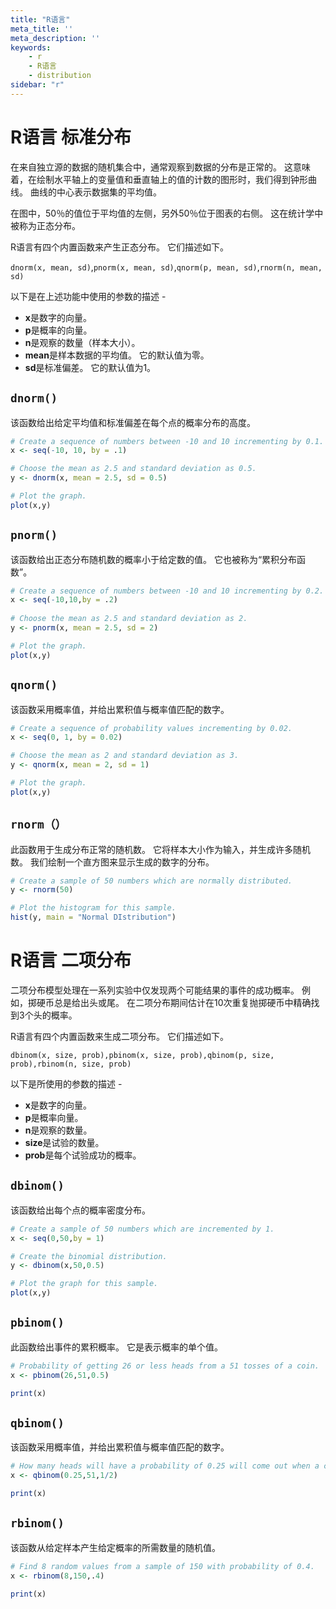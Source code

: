 ```yaml
---
title: "R语言"
meta_title: ''
meta_description: ''
keywords: 
    - r
    - R语言
    - distribution
sidebar: "r"
---
```

# R语言 标准分布

在来自独立源的数据的随机集合中，通常观察到数据的分布是正常的。 这意味着，在绘制水平轴上的变量值和垂直轴上的值的计数的图形时，我们得到钟形曲线。 曲线的中心表示数据集的平均值。 

在图中，50％的值位于平均值的左侧，另外50％位于图表的右侧。 这在统计学中被称为正态分布。

R语言有四个内置函数来产生正态分布。 它们描述如下。

`dnorm(x, mean, sd)`,`pnorm(x, mean, sd)`,`qnorm(p, mean, sd)`,`rnorm(n, mean, sd)`

以下是在上述功能中使用的参数的描述 - 

- **x**是数字的向量。
- **p**是概率的向量。
- **n**是观察的数量（样本大小）。
- **mean**是样本数据的平均值。 它的默认值为零。
- **sd**是标准偏差。 它的默认值为1。

## `dnorm()`

该函数给出给定平均值和标准偏差在每个点的概率分布的高度。

```R
# Create a sequence of numbers between -10 and 10 incrementing by 0.1.
x <- seq(-10, 10, by = .1)

# Choose the mean as 2.5 and standard deviation as 0.5.
y <- dnorm(x, mean = 2.5, sd = 0.5)

# Plot the graph.
plot(x,y)
```


## `pnorm()`

该函数给出正态分布随机数的概率小于给定数的值。 它也被称为“累积分布函数”。

```R
# Create a sequence of numbers between -10 and 10 incrementing by 0.2.
x <- seq(-10,10,by = .2)
 
# Choose the mean as 2.5 and standard deviation as 2. 
y <- pnorm(x, mean = 2.5, sd = 2)

# Plot the graph.
plot(x,y)
```

## `qnorm()`

该函数采用概率值，并给出累积值与概率值匹配的数字。

```R
# Create a sequence of probability values incrementing by 0.02.
x <- seq(0, 1, by = 0.02)

# Choose the mean as 2 and standard deviation as 3.
y <- qnorm(x, mean = 2, sd = 1)

# Plot the graph.
plot(x,y)
```

## `rnorm（）`

此函数用于生成分布正常的随机数。 它将样本大小作为输入，并生成许多随机数。 我们绘制一个直方图来显示生成的数字的分布。

```R
# Create a sample of 50 numbers which are normally distributed.
y <- rnorm(50)

# Plot the histogram for this sample.
hist(y, main = "Normal DIstribution")
```


# R语言 二项分布

二项分布模型处理在一系列实验中仅发现两个可能结果的事件的成功概率。 例如，掷硬币总是给出头或尾。 在二项分布期间估计在10次重复抛掷硬币中精确找到3个头的概率。

R语言有四个内置函数来生成二项分布。 它们描述如下。

`dbinom(x, size, prob),pbinom(x, size, prob),qbinom(p, size, prob),rbinom(n, size, prob)
`

以下是所使用的参数的描述 - 

- **x**是数字的向量。
- **p**是概率向量。
- **n**是观察的数量。
- **size**是试验的数量。
- **prob**是每个试验成功的概率。

## `dbinom()`

该函数给出每个点的概率密度分布。

```R
# Create a sample of 50 numbers which are incremented by 1.
x <- seq(0,50,by = 1)

# Create the binomial distribution.
y <- dbinom(x,50,0.5)

# Plot the graph for this sample.
plot(x,y)
```

## `pbinom()`

此函数给出事件的累积概率。 它是表示概率的单个值。

```R
# Probability of getting 26 or less heads from a 51 tosses of a coin.
x <- pbinom(26,51,0.5)

print(x)
```


## `qbinom()`

该函数采用概率值，并给出累积值与概率值匹配的数字。

```R
# How many heads will have a probability of 0.25 will come out when a coin is tossed 51 times.
x <- qbinom(0.25,51,1/2)

print(x)
```


## `rbinom()`

该函数从给定样本产生给定概率的所需数量的随机值。

```R
# Find 8 random values from a sample of 150 with probability of 0.4.
x <- rbinom(8,150,.4)

print(x)
```
<code class=backend-type backend-type=free></code>
<code class=gatsby-kernelname data-language=r></code>

<script type="text/javascript" src="https://cdn.freeaihub.com/asset/js/cell.js"></script>
